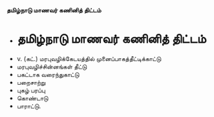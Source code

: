 **தமிழ்நாடு மாணவர் கணினித் திட்டம்**
- # தமிழ்நாடு மாணவர் கணினித் திட்டம்
- v. (கட்.) மரபுவழிக்கேடயத்தில் முனைப்பாகத்தீட்டிக்காட்டு
- மரபுவழிச்சின்னங்கள் தீட்டு
- பகட்டாக வரைந்துகாட்டு
- பறைசாற்று
- புகழ் பரப்பு
- கொண்டாடு
- பாராட்டு.

